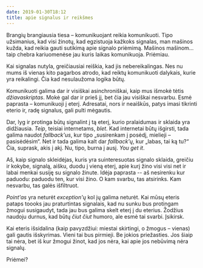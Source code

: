 ```yaml
---
date: 2019-01-30T18:12
title: apie signalus ir reikšmes
---
```


Brangių brangiausia tiesa – komunikuojant reikia komunikuoti. Tipo užsimanius,
kad visi žinotų, kad egzistuoja kažkoks signalas, man mašinos kužda, kad reikia
gauti sutikimą apie signalo priėmimą. Mašinos mašinom… taip chebra kariuomenėse
jau kuris laikas komunikuoja. Priėmiau.

Kai signalas nutyla, greičiausiai reiškia, kad jis nebereikalingas. Nes nu mums
iš vienas kito pagarbos atrodo, kad reiktų komunikuoti dalykais, kurie yra
reikalingi. Čia kad nesulaužoma logika būtų.

Komunikuoti galima dar ir visiškai asinchroniškai, kaip mus išmokė tėtis
_džiavaskriptas_. Mokė gal dar ir prieš jį, bet čia jau visiškai nesvarbu. Esmė
paprasta – komunikuoji į eterį. Adresatai, nors ir neaiškūs, patys imasi
tikrinti eterio ir, radę signalus, gali pulti mėgautis.

Dar, lyg ir protinga būtų signalint į tą eterį, kurio pralaidumas ir sklaida yra
didžiausia. _Teip_, teisiai internetams, _blet_. Kad internetai būtų išgirsti,
tada galima naudot _fallback'us_, kur tipo „susirenkam į posėdį, mielieji –
pasisėdėsim“. Net ir tada galima kalt dar _fallback'ų_, kur „labas, tai ką tu?“
Čia, suprask, akis į akį. Nu, tipo, burna į ausį. _You get it_.

Aš, kaip signalo skleidėjas, kuris yra suinteresuotas signalo sklaida, greičiu
ir kokybe, signalą, aišku, duodu į vieną eterį, apie kurį žino visi visi net ir
labai menkai susiję su signalo žinute. Idėja paprasta -- aš nesirenku kur
paduodu: paduodu ten, kur visi žino. O kam svarbu, tas atsirinks. Kam nesvarbu,
tas galės išfiltruot.

_Point'as_ yra neturėt _exception'ų_ kol jų galima neturėt. Kai mūsų eteris
pataps toooks jau praturtintas signalais, kad nu sunku bus protingam žmogui
susigaudyt, tada jau bus galima skelt eterį į du eterius. Žodžius naudoju
durnus, kad būtų _čiut čiut_ humoro, ale esmė tai svarbi. Įsikirsk.

Kai eteris išsidalina (kaip pavyzdžiui: miestai skirtingi, o žmogus – vienas)
gali gautis išskyrimas. Vieni tai bus pirmieji. Be jokios priežasties. Jos šiaip
tai nėra, bet iš kur žmogui žinot, kad jos nėra, kai apie jos nebūvimą nėra
signalų.

Priėmei?
